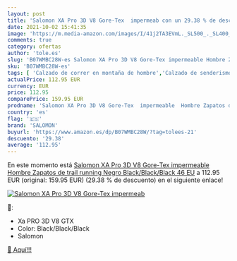 ```yaml
---
layout: post
title: 'Salomon XA Pro 3D V8 Gore-Tex  impermeab con un 29.38 % de descuento'
date: 2021-10-02 15:41:35
image: 'https://m.media-amazon.com/images/I/41j2TA3EVmL._SL500_._SL400_.jpg'
comments: true
category: ofertas
author: 'tole.es'
slug: 'B07WMBC28W-es Salomon XA Pro 3D V8 Gore-Tex impermeable Hombre Zapatos...'
sku: 'B07WMBC28W-es'
tags: [ 'Calzado de correr en montaña de hombre','Calzado de senderismo para hombre','Calzado deportivo para hombre','Calzados de running para hombre','Zapatillas de senderismo para hombre','Zapatillas y calzado deportivo para hombre','Zapatos','Zapatos para hombre','Zapatos y complementos','salomon','zapatos', ]
actualPrice: 112.95 EUR
currency: EUR
price: 112.95
comparePrice: 159.95 EUR
prodname: 'Salomon XA Pro 3D V8 Gore-Tex  impermeable  Hombre Zapatos de trail running  Negro  Black/Black/Black   46 EU'
country: 'es'
flag: '🇪🇸'
brand: 'SALOMON'
buyurl: 'https://www.amazon.es/dp/B07WMBC28W/?tag=tolees-21'
descuento: '29.38'
average: '112.95'
---
```


En este momento está [Salomon XA Pro 3D V8 Gore-Tex  impermeable  Hombre Zapatos de trail running  Negro  Black/Black/Black   46 EU](https://www.amazon.es/dp/B07WMBC28W/?tag=tolees-21) a 112.95 EUR (original: 159.95 EUR) (29.38 %  de descuento) en el siguiente enlace!

[![Salomon XA Pro 3D V8 Gore-Tex  impermeab](https://m.media-amazon.com/images/I/41j2TA3EVmL._SL500_._SL400_.jpg)](https://www.amazon.es/dp/B07WMBC28W/?tag=tolees-21)

🔎:

- Xa PRO 3D V8 GTX
- Color: Black/Black/Black
- Salomon

[🛒 Aquí!!!](https://www.amazon.es/dp/B07WMBC28W/?tag=tolees-21)

